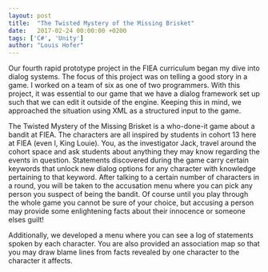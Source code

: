 ```yaml
---
layout: post
title:  "The Twisted Mystery of the Missing Brisket"
date:   2017-02-24 00:00:00 +0200
tags: ['C#', 'Unity']
author: "Louis Hofer"
---
```


Our fourth rapid prototype project in the FIEA curriculum began my dive into dialog systems.
The focus of this project was on telling a good story in a game.
I worked on a team of six as one of two programmers.
With this project, it was essential to our game that we have a dialog framework set up such that we can edit it outside of the engine.
Keeping this in mind, we approached the situation using XML as a structured input to the game.

The Twisted Mystery of the Missing Brisket is a who-done-it game about a bandit at FIEA.
The characters are all inspired by students in cohort 13 here at FIEA (even I, King Louie).
You, as the investigator Jack, travel around the cohort space and ask students about anything they may know regarding the events in question.
Statements discovered during the game carry certain keywords that unlock new dialog options for any character with knowledge pertaining to that keyword.
After talking to a certain number of characters in a round, you will be taken to the accusation menu where you can pick any person you suspect of being the bandit.
Of course until you play through the whole game you cannot be sure of your choice, but accusing a person may provide some enlightening facts about their innocence or someone elses guilt!

Additionally, we developed a menu where you can see a log of statements spoken by each character.
You are also provided an association map so that you may draw blame lines from facts revealed by one character to the character it affects.
